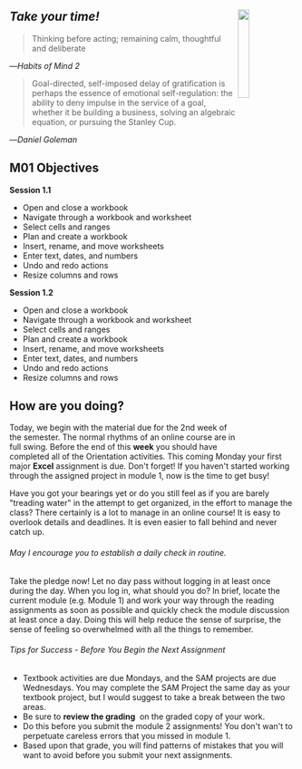 ## _Take your time!_ <img align="right" src="../images/habits/managing_impulsivity.jpg" width="20%" height="20%" />

> Thinking before acting; remaining calm, thoughtful and deliberate

—_Habits of Mind 2_

> Goal-directed, self-imposed delay of gratification is perhaps the essence of emotional self-regulation: the ability to deny impulse in the service of a goal, whether it be building a business, solving an algebraic equation, or pursuing the Stanley Cup.

—_Daniel Goleman_

## M01 Objectives
**Session 1.1**
- Open and close a workbook
-   Navigate through a workbook and worksheet
-   Select cells and ranges
-   Plan and create a workbook
-   Insert, rename, and move worksheets
-   Enter text, dates, and numbers
-   Undo and redo actions
-   Resize columns and rows

**Session 1.2**
- Open and close a workbook
-   Navigate through a workbook and worksheet
-   Select cells and ranges
-   Plan and create a workbook
-   Insert, rename, and move worksheets
-   Enter text, dates, and numbers
-   Undo and redo actions
-   Resize columns and rows

## How are you doing?
Today, we begin with the material due for the 2nd week of the semester. The normal rhythms of an online course are in full swing. Before the end of this **week** you should have completed all of the Orientation activities. This coming Monday your first major **Excel** assignment is due. Don't forget! If you haven't started working through the assigned project in module 1, now is the time to get busy!

Have you got your bearings yet or do you still feel as if you are barely "treading water" in the attempt to get organized, in the effort to manage the class? There certainly is a lot to manage in an online course! It is easy to overlook details and deadlines. It is even easier to fall behind and never catch up.

###### May I encourage you to establish a daily check in routine.
Take the pledge now! Let no day pass without logging in at least once during the day. When you log in, what should you do? In brief, locate the current module (e.g. Module 1) and work your way through the reading assignments as soon as possible and quickly check the module discussion at least once a day. Doing this will help reduce the sense of surprise, the sense of feeling so overwhelmed with all the things to remember.

###### Tips for Success - Before You Begin the Next Assignment
- Textbook activities are due Mondays, and the SAM projects are due Wednesdays. You may complete the SAM Project the same day as your textbook project, but I would suggest to take a break between the two areas.  
- Be sure to **review the grading**  on the graded copy of your work. 
- Do this before you submit the module 2 assignments! You don't wan't to perpetuate careless errors that you missed in module 1.
- Based upon that grade, you will find patterns of mistakes that you will want to avoid before you submit your next assignments.
